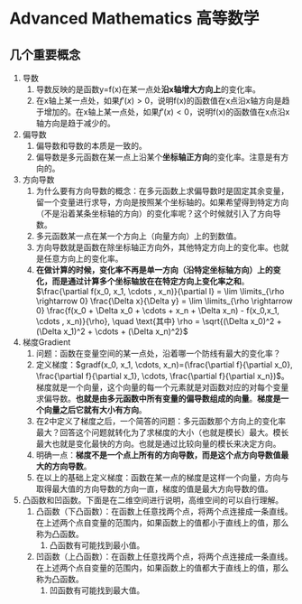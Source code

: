 # Advanced Mathematics 高等数学

## 几个重要概念

1. 导数
   1. 导数反映的是函数y=f(x)在某一点处**沿x轴增大方向上**的变化率。
   2. 在x轴上某一点处，如果$f'(x)>0$，说明f(x)的函数值在x点沿x轴方向是趋于增加的。在x轴上某一点处，如果$f'(x)<0$，说明f(x)的函数值在x点沿x轴方向是趋于减少的。
2. 偏导数
   1. 偏导数和导数的本质是一致的。
   2. 偏导数是多元函数在某一点上沿某个**坐标轴正方向**的变化率。注意是有方向的。
3. 方向导数
   1. 为什么要有方向导数的概念：在多元函数上求偏导数时是固定其余变量，留一个变量进行求导，方向是按照某个坐标轴的。如果希望得到特定方向（不是沿着某条坐标轴的方向）的变化率呢？这个时候就引入了方向导数。
   2. 多元函数某一点在某一个方向上（向量方向）上的到数值。
   3. 方向导数就是函数在除坐标轴正方向外，其他特定方向上的变化率。也就是任意方向上的变化率。
   4. **在做计算的时候，变化率不再是单一方向（沿特定坐标轴方向）上的变化，而是通过计算多个坐标轴放在在特定方向上变化率之和**。$\frac{\partial f(x_0, x_1, \cdots , x_n)}{\partial l} = \lim \limits_{\rho \rightarrow 0} \frac{\Delta x}{\Delta y} = \lim \limits_{\rho \rightarrow 0} \frac{f(x_0 + \Delta x_0 + \cdots + x_n + \Delta x_n) - f(x_0,x_1, \cdots , x_n)}{\rho}, \quad \text{其中} \rho = \sqrt{(\Delta x_0)^2 + (\Delta x_1)^2 + \cdots + (\Delta x_n)^2}$
4. 梯度Gradient
   1. 问题：函数在变量空间的某一点处，沿着哪一个防线有最大的变化率？
   2. 定义梯度：$gradf(x_0, x_1, \cdots, x_n)=(\frac{\partial f}{\partial x_0}, \frac{\partial f}{\partial x_1}, \cdots, \frac{\partial f}{\partial x_n})$。梯度就是一个向量，这个向量的每一个元素就是对函数对应的对每个变量求偏导数。**也就是由多元函数中所有变量的偏导数组成的向量**。**梯度是一个向量之后它就有大小有方向**。
   3. 在2中定义了梯度之后，一个简答的问题：多元函数那个方向上的变化率最大？回答这个问题就转化为了求梯度的大小（也就是模长）最大。模长最大也就是变化最快的方向。也就是通过比较向量的模长来决定方向。
   4. 明确一点：**梯度不是一个点上所有的方向导数，而是这个点方向导数值最大的方向导数**。
   5. 在以上的基础上定义梯度：函数在某一点的梯度是这样一个向量，方向与取得最大值的方向导数的方向一直，梯度的值是最大方向导数的值。
5. 凸函数和凹函数。下面是在二维空间进行说明，高维空间的可以自行理解。
   1. 凸函数（下凸函数）：在函数上任意找两个点，将两个点连接成一条直线。在上述两个点自变量的范围内，如果函数上的值都小于直线上的值，那么称为凸函数。
      1. 凸函数有可能找到最小值。
   2. 凹函数（上凸函数）：在函数上任意找两个点，将两个点连接成一条直线。在上述两个点自变量的范围内，如果函数上的值都大于直线上的值，那么称为凸函数。
      1. 凹函数有可能找到最大值。